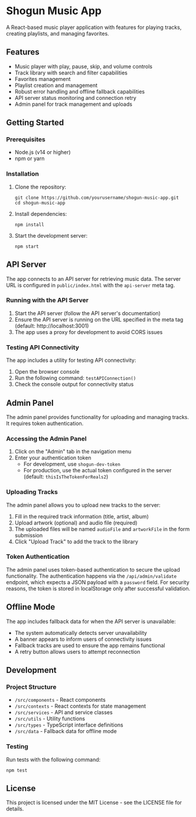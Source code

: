 # Shogun Music App

A React-based music player application with features for playing tracks, creating playlists, and managing favorites.

## Features

- Music player with play, pause, skip, and volume controls
- Track library with search and filter capabilities
- Favorites management
- Playlist creation and management
- Robust error handling and offline fallback capabilities
- API server status monitoring and connection retry
- Admin panel for track management and uploads

## Getting Started

### Prerequisites

- Node.js (v14 or higher)
- npm or yarn

### Installation

1. Clone the repository:
   ```
   git clone https://github.com/yourusername/shogun-music-app.git
   cd shogun-music-app
   ```

2. Install dependencies:
   ```
   npm install
   ```

3. Start the development server:
   ```
   npm start
   ```

## API Server

The app connects to an API server for retrieving music data. The server URL is configured in `public/index.html` with the `api-server` meta tag.

### Running with the API Server

1. Start the API server (follow the API server's documentation)
2. Ensure the API server is running on the URL specified in the meta tag (default: http://localhost:3001)
3. The app uses a proxy for development to avoid CORS issues

### Testing API Connectivity

The app includes a utility for testing API connectivity:

1. Open the browser console
2. Run the following command: `testAPIConnection()`
3. Check the console output for connectivity status

## Admin Panel

The admin panel provides functionality for uploading and managing tracks. It requires token authentication.

### Accessing the Admin Panel

1. Click on the "Admin" tab in the navigation menu
2. Enter your authentication token
   - For development, use `shogun-dev-token`
   - For production, use the actual token configured in the server (default: `thisIsTheTokenForReals2`)

### Uploading Tracks

The admin panel allows you to upload new tracks to the server:

1. Fill in the required track information (title, artist, album)
2. Upload artwork (optional) and audio file (required)
3. The uploaded files will be named `audioFile` and `artworkFile` in the form submission
4. Click "Upload Track" to add the track to the library

### Token Authentication

The admin panel uses token-based authentication to secure the upload functionality. The authentication happens via the `/api/admin/validate` endpoint, which expects a JSON payload with a `password` field. For security reasons, the token is stored in localStorage only after successful validation.

## Offline Mode

The app includes fallback data for when the API server is unavailable:

- The system automatically detects server unavailability
- A banner appears to inform users of connectivity issues
- Fallback tracks are used to ensure the app remains functional
- A retry button allows users to attempt reconnection

## Development

### Project Structure

- `/src/components` - React components
- `/src/contexts` - React contexts for state management
- `/src/services` - API and service classes
- `/src/utils` - Utility functions
- `/src/types` - TypeScript interface definitions
- `/src/data` - Fallback data for offline mode

### Testing

Run tests with the following command:

```
npm test
```

## License

This project is licensed under the MIT License - see the LICENSE file for details.
